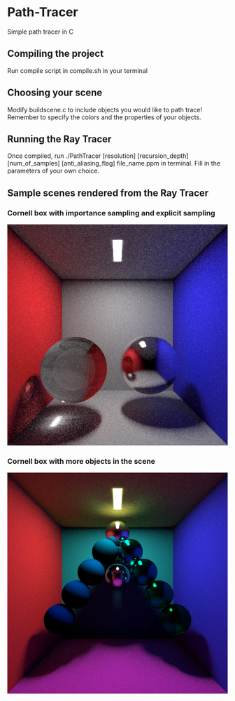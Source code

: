 # Path-Tracer
Simple path tracer in C

## Compiling the project
Run compile script in compile.sh in your terminal

## Choosing your scene
Modify buildscene.c to include objects you would like to path trace!
Remember to specify the colors and the properties of your objects.

## Running the Ray Tracer
Once compiled, run ./PathTracer [resolution] [recursion_depth] [num_of_samples] [anti_aliasing_flag] file_name.ppm
in terminal. Fill in the parameters of your own choice.

## Sample scenes rendered from the Ray Tracer

### Cornell box with importance sampling and explicit sampling
![Sample Render 1](cornell.png?raw=true "Title")

### Cornell box with more objects in the scene
![Sample Render 2](cg_conqueror.png?raw=true "Title")



